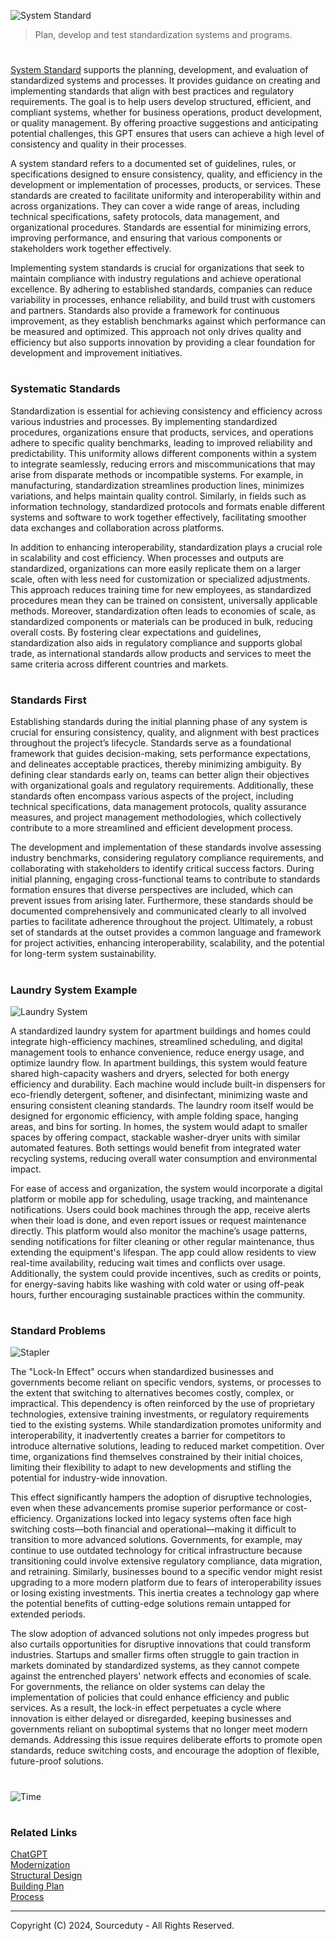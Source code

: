 ![System Standard](https://github.com/user-attachments/assets/325046b7-02ff-4950-ac7e-05305e7a2d91)

> Plan, develop and test standardization systems and programs.

#

[System Standard](https://chatgpt.com/g/g-k1ac35gTk-system-standard) supports the planning, development, and evaluation of standardized systems and processes. It provides guidance on creating and implementing standards that align with best practices and regulatory requirements. The goal is to help users develop structured, efficient, and compliant systems, whether for business operations, product development, or quality management. By offering proactive suggestions and anticipating potential challenges, this GPT ensures that users can achieve a high level of consistency and quality in their processes.

A system standard refers to a documented set of guidelines, rules, or specifications designed to ensure consistency, quality, and efficiency in the development or implementation of processes, products, or services. These standards are created to facilitate uniformity and interoperability within and across organizations. They can cover a wide range of areas, including technical specifications, safety protocols, data management, and organizational procedures. Standards are essential for minimizing errors, improving performance, and ensuring that various components or stakeholders work together effectively.

Implementing system standards is crucial for organizations that seek to maintain compliance with industry regulations and achieve operational excellence. By adhering to established standards, companies can reduce variability in processes, enhance reliability, and build trust with customers and partners. Standards also provide a framework for continuous improvement, as they establish benchmarks against which performance can be measured and optimized. This approach not only drives quality and efficiency but also supports innovation by providing a clear foundation for development and improvement initiatives.

#
### Systematic Standards

Standardization is essential for achieving consistency and efficiency across various industries and processes. By implementing standardized procedures, organizations ensure that products, services, and operations adhere to specific quality benchmarks, leading to improved reliability and predictability. This uniformity allows different components within a system to integrate seamlessly, reducing errors and miscommunications that may arise from disparate methods or incompatible systems. For example, in manufacturing, standardization streamlines production lines, minimizes variations, and helps maintain quality control. Similarly, in fields such as information technology, standardized protocols and formats enable different systems and software to work together effectively, facilitating smoother data exchanges and collaboration across platforms.

In addition to enhancing interoperability, standardization plays a crucial role in scalability and cost efficiency. When processes and outputs are standardized, organizations can more easily replicate them on a larger scale, often with less need for customization or specialized adjustments. This approach reduces training time for new employees, as standardized procedures mean they can be trained on consistent, universally applicable methods. Moreover, standardization often leads to economies of scale, as standardized components or materials can be produced in bulk, reducing overall costs. By fostering clear expectations and guidelines, standardization also aids in regulatory compliance and supports global trade, as international standards allow products and services to meet the same criteria across different countries and markets.

#
### Standards First

Establishing standards during the initial planning phase of any system is crucial for ensuring consistency, quality, and alignment with best practices throughout the project’s lifecycle. Standards serve as a foundational framework that guides decision-making, sets performance expectations, and delineates acceptable practices, thereby minimizing ambiguity. By defining clear standards early on, teams can better align their objectives with organizational goals and regulatory requirements. Additionally, these standards often encompass various aspects of the project, including technical specifications, data management protocols, quality assurance measures, and project management methodologies, which collectively contribute to a more streamlined and efficient development process.

The development and implementation of these standards involve assessing industry benchmarks, considering regulatory compliance requirements, and collaborating with stakeholders to identify critical success factors. During initial planning, engaging cross-functional teams to contribute to standards formation ensures that diverse perspectives are included, which can prevent issues from arising later. Furthermore, these standards should be documented comprehensively and communicated clearly to all involved parties to facilitate adherence throughout the project. Ultimately, a robust set of standards at the outset provides a common language and framework for project activities, enhancing interoperability, scalability, and the potential for long-term system sustainability.

#
### Laundry System Example

![Laundry System](https://github.com/user-attachments/assets/810032ba-5c71-4403-9a45-8b6df4f233f8)

A standardized laundry system for apartment buildings and homes could integrate high-efficiency machines, streamlined scheduling, and digital management tools to enhance convenience, reduce energy usage, and optimize laundry flow. In apartment buildings, this system would feature shared high-capacity washers and dryers, selected for both energy efficiency and durability. Each machine would include built-in dispensers for eco-friendly detergent, softener, and disinfectant, minimizing waste and ensuring consistent cleaning standards. The laundry room itself would be designed for ergonomic efficiency, with ample folding space, hanging areas, and bins for sorting. In homes, the system would adapt to smaller spaces by offering compact, stackable washer-dryer units with similar automated features. Both settings would benefit from integrated water recycling systems, reducing overall water consumption and environmental impact.

For ease of access and organization, the system would incorporate a digital platform or mobile app for scheduling, usage tracking, and maintenance notifications. Users could book machines through the app, receive alerts when their load is done, and even report issues or request maintenance directly. This platform would also monitor the machine’s usage patterns, sending notifications for filter cleaning or other regular maintenance, thus extending the equipment's lifespan. The app could allow residents to view real-time availability, reducing wait times and conflicts over usage. Additionally, the system could provide incentives, such as credits or points, for energy-saving habits like washing with cold water or using off-peak hours, further encouraging sustainable practices within the community.

#
### Standard Problems

![Stapler](https://github.com/user-attachments/assets/518e18b2-6c33-4c9c-9d95-52c7cd31a7c5)

The "Lock-In Effect" occurs when standardized businesses and governments become reliant on specific vendors, systems, or processes to the extent that switching to alternatives becomes costly, complex, or impractical. This dependency is often reinforced by the use of proprietary technologies, extensive training investments, or regulatory requirements tied to the existing systems. While standardization promotes uniformity and interoperability, it inadvertently creates a barrier for competitors to introduce alternative solutions, leading to reduced market competition. Over time, organizations find themselves constrained by their initial choices, limiting their flexibility to adapt to new developments and stifling the potential for industry-wide innovation.

This effect significantly hampers the adoption of disruptive technologies, even when these advancements promise superior performance or cost-efficiency. Organizations locked into legacy systems often face high switching costs—both financial and operational—making it difficult to transition to more advanced solutions. Governments, for example, may continue to use outdated technology for critical infrastructure because transitioning could involve extensive regulatory compliance, data migration, and retraining. Similarly, businesses bound to a specific vendor might resist upgrading to a more modern platform due to fears of interoperability issues or losing existing investments. This inertia creates a technology gap where the potential benefits of cutting-edge solutions remain untapped for extended periods.

The slow adoption of advanced solutions not only impedes progress but also curtails opportunities for disruptive innovations that could transform industries. Startups and smaller firms often struggle to gain traction in markets dominated by standardized systems, as they cannot compete against the entrenched players' network effects and economies of scale. For governments, the reliance on older systems can delay the implementation of policies that could enhance efficiency and public services. As a result, the lock-in effect perpetuates a cycle where innovation is either delayed or disregarded, keeping businesses and governments reliant on suboptimal systems that no longer meet modern demands. Addressing this issue requires deliberate efforts to promote open standards, reduce switching costs, and encourage the adoption of flexible, future-proof solutions.

#
![Time](https://github.com/user-attachments/assets/4670c0af-781a-42b8-9e98-19417cfbe9ae)

#
### Related Links

[ChatGPT](https://github.com/sourceduty/ChatGPT)
<br>
[Modernization](https://github.com/sourceduty/Modernization)
<br>
[Structural Design](https://github.com/sourceduty/Structural_Design)
<br>
[Building Plan](https://github.com/sourceduty/Building_Plan)
<br>
[Process](https://github.com/sourceduty/Process)

***
Copyright (C) 2024, Sourceduty - All Rights Reserved.
